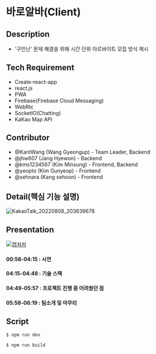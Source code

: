# 바로알바(Client)

## Description
- '구인난' 문제 해결을 위해 시간 단위 아르바이트 모집 방식 제시

## Tech Requirement
- Create-react-app
- react.js
- PWA
- Firebase(Firebase Cloud Messaging)
- WebRtc
- SocketIO(Chatting)
- KaKao Map API

## Contributor
- @KantWang (Wang Gyeongup) - Team Leader, Backend
- @jhw607 (Jang Hyewon) - Backend
- @kms1234567 (Kim Minsung) - Frontend, Backend
- @yeopto (Kim Gunyeop) - Frontend
- @sehnara (Kang sehoon) - Frontend

## Detail(핵심 기능 설명)
![KakaoTalk_20220808_203639678](https://user-images.githubusercontent.com/68607512/193293686-78ae08f6-7d08-4e05-9dd7-aae9e35d9e92.png)

## Presentation
[![캡처처](https://user-images.githubusercontent.com/68607512/193415975-dd0a4954-fafb-4ac5-90b9-6f0211c6d039.jpg)](https://www.youtube.com/watch?v=EM6j4d8KUIQ&t=1s)
#### 00:58-04:15 : 시연 
#### 04:15-04:48 : 기술 스택
#### 04:49-05:57 : 프로젝트 진행 중 어려웠던 점
#### 05:58-06:19 : 팀소개 및 마무리


## Script
```
$ npm run dev
```
```
$ npm run build
```